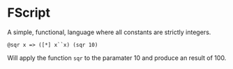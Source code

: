 # FScript
A simple, functional, language where all constants are strictly integers.

`@sqr x => ([*] x``x) (sqr 10)`

Will apply the function `sqr` to the paramater 10 and produce an result of 100.
